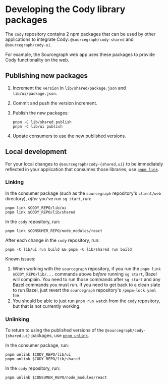 # Developing the Cody library packages

The `cody` repository contains 2 npm packages that can be used by other applications to integrate Cody: `@sourcegraph/cody-shared` and `@sourcegraph/cody-ui`.

For example, the Sourcegraph web app uses these packages to provide Cody functionality on the web.

## Publishing new packages

1. Increment the `version` in `lib/shared/package.json` and `lib/ui/package.json`.
1. Commit and push the version increment.
1. Publish the new packages:

   ```shell
   pnpm -C lib/shared publish
   pnpm -C lib/ui publish
   ```

1. Update consumers to use the new published versions.

## Local development

For your local changes to `@sourcegraph/cody-{shared,ui}` to be immediately reflected in your application that consumes those libraries, use [`pnpm link`](https://pnpm.io/cli/link).

### Linking

In the consumer package (such as the `sourcegraph` repository's `client/web` directory), _after_ you've run `sg start`, run:

```shell
pnpm link $CODY_REPO/lib/ui
pnpm link $CODY_REPO/lib/shared
```

In the `cody` repository, run:

```shell
pnpm link $CONSUMER_REPO/node_modules/react
```

After each change in the `cody` repository, run:

```shell
pnpm -C lib/ui run build && pnpm -C lib/shared run build
```

Known issues:

1. When working with the `sourcegraph` repository, if you run the `pnpm link $CODY_REPO/lib/...` commands above _before_ running `sg start`, Bazel will complain. You need to run those commands after `sg start` and any Bazel commands you must run. If you need to get back to a clean slate to run Bazel, just revert the `sourcegraph` repository's `/pnpm-lock.yaml` file.
1. You should be able to just run `pnpm run watch` from the `cody` repository, but that is not currently working.

### Unlinking

To return to using the published versions of the `@sourcegraph/cody-{shared,ui}` packages, use [`pnpm unlink`](https://pnpm.io/cli/unlink).

In the consumer package, run:

```shell
pnpm unlink $CODY_REPO/lib/ui
pnpm unlink $CODY_REPO/lib/shared
```

In the `cody` repository, run:

```shell
pnpm unlink $CONSUMER_REPO/node_modules/react
```
